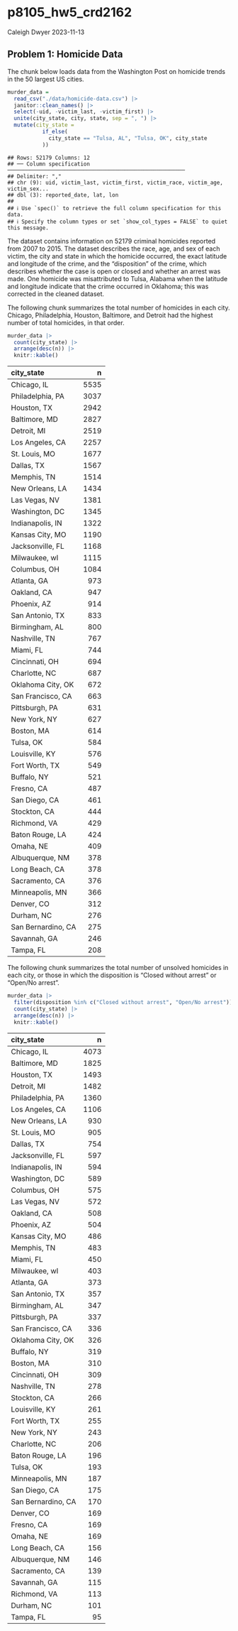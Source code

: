 p8105_hw5_crd2162
================
Caleigh Dwyer
2023-11-13

## Problem 1: Homicide Data

The chunk below loads data from the Washington Post on homicide trends
in the 50 largest US cities.

``` r
murder_data =
  read_csv("./data/homicide-data.csv") |> 
  janitor::clean_names() |> 
  select(-uid, -victim_last, -victim_first) |> 
  unite(city_state, city, state, sep = ", ") |> 
  mutate(city_state = 
           if_else(
             city_state == "Tulsa, AL", "Tulsa, OK", city_state
           ))
```

    ## Rows: 52179 Columns: 12
    ## ── Column specification ────────────────────────────────────────────────────────
    ## Delimiter: ","
    ## chr (9): uid, victim_last, victim_first, victim_race, victim_age, victim_sex...
    ## dbl (3): reported_date, lat, lon
    ## 
    ## ℹ Use `spec()` to retrieve the full column specification for this data.
    ## ℹ Specify the column types or set `show_col_types = FALSE` to quiet this message.

The dataset contains information on 52179 criminal homicides reported
from 2007 to 2015. The dataset describes the race, age, and sex of each
victim, the city and state in which the homicide occurred, the exact
latitude and longitude of the crime, and the “disposition” of the crime,
which describes whether the case is open or closed and whether an arrest
was made. One homicide was misattributed to Tulsa, Alabama when the
latitude and longitude indicate that the crime occurred in Oklahoma;
this was corrected in the cleaned dataset.

The following chunk summarizes the total number of homicides in each
city. Chicago, Philadelphia, Houston, Baltimore, and Detroit had the
highest number of total homicides, in that order.

``` r
murder_data |> 
  count(city_state) |> 
  arrange(desc(n)) |> 
  knitr::kable()
```

| city_state         |    n |
|:-------------------|-----:|
| Chicago, IL        | 5535 |
| Philadelphia, PA   | 3037 |
| Houston, TX        | 2942 |
| Baltimore, MD      | 2827 |
| Detroit, MI        | 2519 |
| Los Angeles, CA    | 2257 |
| St. Louis, MO      | 1677 |
| Dallas, TX         | 1567 |
| Memphis, TN        | 1514 |
| New Orleans, LA    | 1434 |
| Las Vegas, NV      | 1381 |
| Washington, DC     | 1345 |
| Indianapolis, IN   | 1322 |
| Kansas City, MO    | 1190 |
| Jacksonville, FL   | 1168 |
| Milwaukee, wI      | 1115 |
| Columbus, OH       | 1084 |
| Atlanta, GA        |  973 |
| Oakland, CA        |  947 |
| Phoenix, AZ        |  914 |
| San Antonio, TX    |  833 |
| Birmingham, AL     |  800 |
| Nashville, TN      |  767 |
| Miami, FL          |  744 |
| Cincinnati, OH     |  694 |
| Charlotte, NC      |  687 |
| Oklahoma City, OK  |  672 |
| San Francisco, CA  |  663 |
| Pittsburgh, PA     |  631 |
| New York, NY       |  627 |
| Boston, MA         |  614 |
| Tulsa, OK          |  584 |
| Louisville, KY     |  576 |
| Fort Worth, TX     |  549 |
| Buffalo, NY        |  521 |
| Fresno, CA         |  487 |
| San Diego, CA      |  461 |
| Stockton, CA       |  444 |
| Richmond, VA       |  429 |
| Baton Rouge, LA    |  424 |
| Omaha, NE          |  409 |
| Albuquerque, NM    |  378 |
| Long Beach, CA     |  378 |
| Sacramento, CA     |  376 |
| Minneapolis, MN    |  366 |
| Denver, CO         |  312 |
| Durham, NC         |  276 |
| San Bernardino, CA |  275 |
| Savannah, GA       |  246 |
| Tampa, FL          |  208 |

The following chunk summarizes the total number of unsolved homicides in
each city, or those in which the disposition is “Closed without arrest”
or “Open/No arrest”.

``` r
murder_data |> 
  filter(disposition %in% c("Closed without arrest", "Open/No arrest")) |> 
  count(city_state) |> 
  arrange(desc(n)) |> 
  knitr::kable()
```

| city_state         |    n |
|:-------------------|-----:|
| Chicago, IL        | 4073 |
| Baltimore, MD      | 1825 |
| Houston, TX        | 1493 |
| Detroit, MI        | 1482 |
| Philadelphia, PA   | 1360 |
| Los Angeles, CA    | 1106 |
| New Orleans, LA    |  930 |
| St. Louis, MO      |  905 |
| Dallas, TX         |  754 |
| Jacksonville, FL   |  597 |
| Indianapolis, IN   |  594 |
| Washington, DC     |  589 |
| Columbus, OH       |  575 |
| Las Vegas, NV      |  572 |
| Oakland, CA        |  508 |
| Phoenix, AZ        |  504 |
| Kansas City, MO    |  486 |
| Memphis, TN        |  483 |
| Miami, FL          |  450 |
| Milwaukee, wI      |  403 |
| Atlanta, GA        |  373 |
| San Antonio, TX    |  357 |
| Birmingham, AL     |  347 |
| Pittsburgh, PA     |  337 |
| San Francisco, CA  |  336 |
| Oklahoma City, OK  |  326 |
| Buffalo, NY        |  319 |
| Boston, MA         |  310 |
| Cincinnati, OH     |  309 |
| Nashville, TN      |  278 |
| Stockton, CA       |  266 |
| Louisville, KY     |  261 |
| Fort Worth, TX     |  255 |
| New York, NY       |  243 |
| Charlotte, NC      |  206 |
| Baton Rouge, LA    |  196 |
| Tulsa, OK          |  193 |
| Minneapolis, MN    |  187 |
| San Diego, CA      |  175 |
| San Bernardino, CA |  170 |
| Denver, CO         |  169 |
| Fresno, CA         |  169 |
| Omaha, NE          |  169 |
| Long Beach, CA     |  156 |
| Albuquerque, NM    |  146 |
| Sacramento, CA     |  139 |
| Savannah, GA       |  115 |
| Richmond, VA       |  113 |
| Durham, NC         |  101 |
| Tampa, FL          |   95 |
